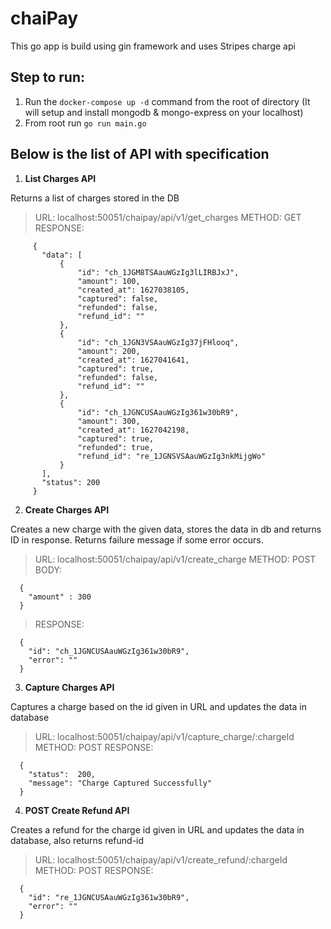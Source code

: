 # chaiPay

This go app is build using gin framework and uses Stripes charge api


## Step to run:
1. Run the `docker-compose up -d` command from the root of directory (It will setup and install mongodb & mongo-express on your localhost)
2. From root run `go run main.go`


## Below is the list of API with specification

1. **List Charges API**

  Returns a list of charges stored in the DB

   > URL: localhost:50051/chaipay/api/v1/get_charges
   > METHOD: GET
   > RESPONSE:
   ```
        {
          "data": [
              {
                  "id": "ch_1JGM8TSAauWGzIg3lLIRBJxJ",
                  "amount": 100,
                  "created_at": 1627038105,
                  "captured": false,
                  "refunded": false,
                  "refund_id": ""
              },
              {
                  "id": "ch_1JGN3VSAauWGzIg37jFHlooq",
                  "amount": 200,
                  "created_at": 1627041641,
                  "captured": true,
                  "refunded": false,
                  "refund_id": ""
              },
              {
                  "id": "ch_1JGNCUSAauWGzIg361w30bR9",
                  "amount": 300,
                  "created_at": 1627042198,
                  "captured": true,
                  "refunded": true,
                  "refund_id": "re_1JGNSVSAauWGzIg3nkMijgWo"
              }
          ],
          "status": 200
        }
  ```

2. **Create Charges API**
    
  Creates a new charge with the given data, stores the data in db and returns ID in response.
  Returns failure message if some error occurs.
  
  > URL: localhost:50051/chaipay/api/v1/create_charge
  > METHOD: POST
  > BODY:

  ```
    {
      "amount" : 300
    }
  ```
  > RESPONSE:
  ```
    {
      "id": "ch_1JGNCUSAauWGzIg361w30bR9",
      "error": ""
    }
  ```

3. **Capture Charges API**

  Captures a charge based on the id given in URL and updates the data in database
  
  > URL: localhost:50051/chaipay/api/v1/capture_charge/:chargeId
  > METHOD: POST
  > RESPONSE:
  ```
    {
      "status":  200,
      "message": "Charge Captured Successfully"
    }
  ```
4. **POST Create Refund API**

  Creates a refund for the charge id given in URL and updates the data in database, also returns refund-id
  
  > URL: localhost:50051/chaipay/api/v1/create_refund/:chargeId
  > METHOD: POST
  > RESPONSE:
  ```
    {
      "id": "re_1JGNCUSAauWGzIg361w30bR9",
      "error": ""
    }
  ```

